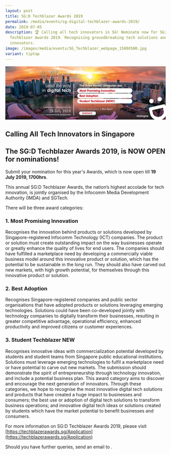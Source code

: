```yaml
---
layout: post
title: SG:D Techblazer Awards 2019
permalink: /media/events/sg-digital-techblazer-awards-2019/
date: 2019-07-05
description: 🏆 Calling all tech innovators in SG! Nominate now for SG:D
  Techblazer Awards 2019. Recognising groundbreaking tech solutions and student
  innovators.
image: /images/media/events/SG_Techblazer_webpage_1500X500.jpg
variant: tiptap
---
```

![Techblazer Awards 2019](/images/media/events/SG-Techblazer-webpage_1500X500.jpg)

## Calling All Tech Innovators in Singapore ##
 
## The SG:D Techblazer Awards 2019, is NOW OPEN for nominations! ##
 
Submit your nomination for this year's Awards, which is now open till **19 July 2019, 1700hrs**.
 
This annual SG:D Techblazer Awards, the nation’s highest accolade for tech innovation, is jointly organised by the Infocomm Media Development Authority (IMDA) and SGTech.
 
There will be three award categories:
 
### 1. Most Promising Innovation
Recognises the innovation behind products or solutions developed by Singapore-registered Infocomm Technology (ICT) companies. The product or solution must create outstanding impact on the way businesses operate or greatly enhance the quality of lives for end users. The companies should have fulfilled a marketplace need by developing a commercially viable business model around this innovative product or solution, which has the potential to be sustainable in the long run. They should also have
carved out new markets, with high growth potential, for themselves through this innovative product or solution.
 
### 2. Best Adoption
Recognises Singapore-registered companies and public sector organisations that have adopted products or solutions leveraging emerging technologies. Solutions could have been co-developed jointly with technology companies to digitally transform their businesses, resulting in greater competitive advantage, operational efficiency, enhanced productivity and improved citizens or customer experiences.
 
### 3. Student Techblazer **NEW**
Recognises innovative ideas with commercialization potential developed by students and student teams from Singapore public educational institutions. Solutions must leverage emerging technologies to fulfil a marketplace need or have potential to carve out new markets. The submission should demonstrate the spirit of entrepreneurship through technology innovation, and include a potential business plan. This award category aims to discover and encourage the next generation of innovators. Through these categories, we hope to recognise the most innovative digital tech solutions and products that have created a huge impact to businesses and consumers; the best use or adoption of digital tech solutions to transform business operations; and innovative digital tech ideas or solutions created by students which have the market potential to benefit businesses and consumers.
 
For more information on SG:D Techblazer Awards 2019, please visit [https://techblazerawards.sg/Application](https://techblazerawards.sg/Application)
 
Should you have further queries, send an email to .